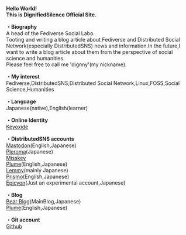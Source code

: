 <b>Hello World!<br>
This is DignifiedSilence Official Site.<br></b>

<b>・Biography<br></b>
A head of the Fediverse Social Labo.<br>
Tooting and writing a blog article about Fediverse and Distributed Social Network(especially DistributedSNS) news and information.In the future,I want to write a blog article about them from the perspective of social science and humanities.<br>
Please feel free to call me 'dignny'(my nickname).<br>

<b>・My interest<br></b>
Fediverse,DistributedSNS,Distributed Social Network,Linux,FOSS,Social Science,Humanities

<b>・Language<br></b>
Japanese(native),English(learner)

<b>・Online Identity<br></b>
<a rel="me" href="https://keyoxide.org/56009512106009B8EFBD759599212BBD7D892057">Keyoxide</a>

<b>・DistributedSNS accounts<br></b>
<a rel="me" href="https://ukadon.shillest.net/@4ioskd">Mastodon</a>(English,Japanese)<br>
<a rel="me" href="https://lufimianet.jp/users/4ioskd">Pleroma</a>(Japanese)<br>
<a rel="me" href="https://misskey.de/@4ioskd">Misskey</a><br>
<a rel="me" href="https://plume.korako.me/@/4ioskd">Plume</a>(English,Japanese)<br>
<a rel="me" href="https://lemmy.cardina1.red/u/DignifiedSilence">Lemmy</a>(mainly Japanese)<br>
<a rel="me" href="https://prismo.fedibird.com/@4ioskd">Prismo</a>(English,Japanese)<br>
<a rel="me" href="https://ep.korako.me/@4ioskd">Epicyon</a>(Just an experimental account,Japanese)
  
<b>・Blog<br></b>
<a rel="me" href="https://4ioskd.bearblog.dev/">Bear Blog</a>(MainBlog,Japanese)<br>
<a rel="me" href="https://plume.korako.me/@/4ioskd">Plume</a>(English,Japanese)<br>

<b>・Git account<br></b>
<a rel="me" href="https://github.com/4ioskd">Github</a>
